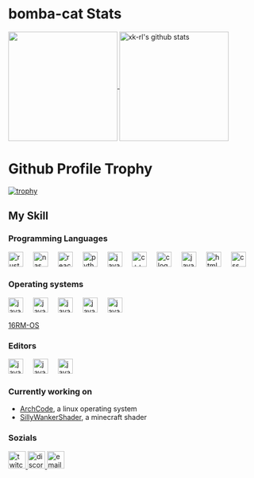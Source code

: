 # bomba-cat Stats
  
  <a href="https://github.com/bomba-cat" >
    <img align="center" src="https://github-readme-stats.vercel.app/api/top-langs/?username=bomba-cat&exclude_repo=ArchCodeConfig,ArchCode-Site&hide=ASP.NET,jupyter%20notebook&count_private=false&theme=gruvbox&hide_border=true" height="220px" style="border: none !important;" />
  </a>
  <a href="https://github.com/bomba-cat">
   <img align="center" src="https://github-readme-stats.vercel.app/api?username=bomba-cat&count_private=true&hide=stars&show_icons=true&theme=gruvbox&line_height=27&hide_border=true" alt="xk-rl's github stats" height="220px" style="border: none !important;" />
  </a>

# Github Profile Trophy
[![trophy](https://github-profile-trophy.vercel.app/?username=bomba-cat&theme=gruvbox&rank=-?&margin-w=10&no-frame=true)](https://github.com/bomba-cat)

## My Skill
### Programming Languages
<div align="left">

  <img src="https://cdn.jsdelivr.net/gh/devicons/devicon/icons/rust/rust-original.svg" height="30" alt="rust logo"  />
  <img width="12" />
  <img src="https://upload.wikimedia.org/wikipedia/commons/thumb/4/48/Netwide_Assembler.svg/1200px-Netwide_Assembler.svg.png" height="30" alt="nasm logo"  />
  <img width="12" />
  <img src="https://cdn.jsdelivr.net/gh/devicons/devicon/icons/lua/lua-original.svg" height="30" alt="react logo"  />
  <img width="12" />
  <img src="https://cdn.jsdelivr.net/gh/devicons/devicon/icons/python/python-original.svg" height="30" alt="python logo"  />
  <img width="12" />
  <img src="https://cdn.jsdelivr.net/gh/devicons/devicon/icons/java/java-original.svg" height="30" alt="java logo" />
  <img width="12" />
  <img src="https://cdn.jsdelivr.net/gh/devicons/devicon/icons/cplusplus/cplusplus-original.svg" height="30" alt="c++ logo" />
  <img width="12" />
  <img src="https://cdn.jsdelivr.net/gh/devicons/devicon/icons/c/c-original.svg" height="30" alt="c logo" />
  <img width="12" />
  <img src="https://camo.githubusercontent.com/16bbe3c62e06c0099a8bd86816b7993b3eb49d8cd21eb74c7bff7db7dc3787b7/68747470733a2f2f63646e2e6a7364656c6976722e6e65742f67682f64657669636f6e732f64657669636f6e2f69636f6e732f6a6176617363726970742f6a6176617363726970742d6f726967696e616c2e737667" height="30" alt="javascript logo" />
  <img width="12" />
  <img src="https://camo.githubusercontent.com/f2ce4039c99cf35adde738583ab0fbcd60eaafccf1e949884bda91d0b5c819ce/68747470733a2f2f63646e2e6a7364656c6976722e6e65742f67682f64657669636f6e732f64657669636f6e2f69636f6e732f68746d6c352f68746d6c352d6f726967696e616c2e737667" height="30" alt="html5 logo" />
  <img width="12" />
  <img src="https://camo.githubusercontent.com/0da944f181647261c840e34b20ed7e3ca44ddc150869c6ea550cf98d06c81a37/68747470733a2f2f63646e2e6a7364656c6976722e6e65742f67682f64657669636f6e732f64657669636f6e2f69636f6e732f637373332f637373332d6f726967696e616c2e737667" height="30" alt="css" />
  <img width="12" />
</div>

### Operating systems
<div align="left">
  <img src="https://cdn.jsdelivr.net/gh/devicons/devicon/icons/linux/linux-original.svg" height="30" alt="javascript logo"  />
  <img width="12" />
  <img src="https://cdn.jsdelivr.net/gh/devicons/devicon/icons/debian/debian-original.svg" height="30" alt="javascript logo"  />
  <img width="12" />
  <img src="https://cdn.jsdelivr.net/gh/devicons/devicon/icons/fedora/fedora-original.svg" height="30" alt="javascript logo"  />
  <img width="12" />
  <img src="https://cdn.jsdelivr.net/gh/devicons/devicon/icons/archlinux/archlinux-original.svg" height="30" alt="javascript logo"  />
  <img width="12" />
<img src="https://cdn.jsdelivr.net/gh/devicons/devicon/icons/apple/apple-original.svg" height="30" alt="javascript logo"  />
  <img width="12" />
</div>

[16RM-OS](https://github.com/bomba-cat/16RM-OS 'My own os from scratch')

### Editors
<div align="left">

  <img src="https://cdn.jsdelivr.net/gh/devicons/devicon/icons/neovim/neovim-original.svg" height="30" alt="javascript logo"  />
  <img width="12" />
  <img src="https://cdn.jsdelivr.net/gh/devicons/devicon/icons/vim/vim-original.svg" height="30" alt="javascript logo"  />
  <img width="12" />
  <img src="https://cdn.jsdelivr.net/gh/devicons/devicon/icons/vscode/vscode-original.svg" height="30" alt="javascript logo"  />
  <img width="12" />
</div>

### Currently working on
- [ArchCode](https://github.com/bomba-cat/ArchCode), a linux operating system
- [SillyWankerShader](https://github.com/bomba-cat/SillyWankerShader), a minecraft shader

### Sozials
  <a href="https://twitch.tv/bombadotcat">
    <img src="https://img.shields.io/static/v1?message=Twitch&logo=twitch&label=&color=9146FF&logoColor=white&labelColor=&style=for-the-badge" height="35" alt="twitch logo" />
  </a>
  <a href="https://discord.com/user/788022153634906154">
    <img src="https://img.shields.io/static/v1?message=Discord&logo=discord&label=&color=7289DA&logoColor=white&labelColor=&style=for-the-badge" height="35" alt="discord logo" />
  </a>
  <a href="mailto:bledion.morina@hotmail.com">
    <img src="https://img.shields.io/static/v1?message=E-Mail&logo=E-Mail&label=&color=c9deff&logoColor=black&labelColor=&style=for-the-badge" height="35" alt="email-logo" />
  </a>
